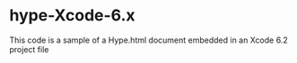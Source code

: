 # hype-Xcode-6.x
This code is a sample of a Hype.html document embedded in an Xcode 6.2 project file
